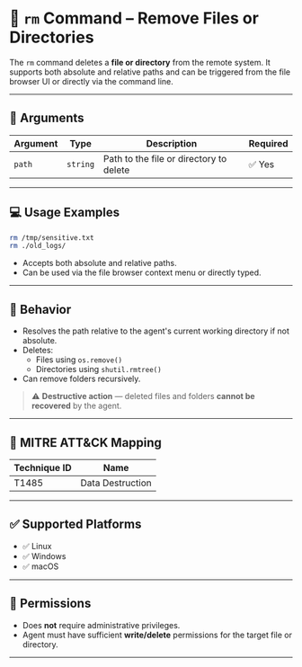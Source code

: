 # 📖 `rm` Command – Remove Files or Directories

The `rm` command deletes a **file or directory** from the remote system. It supports both absolute and relative paths and can be triggered from the file browser UI or directly via the command line.

---

## 🧾 Arguments

| Argument | Type     | Description                            | Required |
|----------|----------|----------------------------------------|----------|
| `path`   | `string` | Path to the file or directory to delete | ✅ Yes   |

---

## 💻 Usage Examples

```bash
rm /tmp/sensitive.txt
rm ./old_logs/
```

- Accepts both absolute and relative paths.
- Can be used via the file browser context menu or directly typed.

---

## 🔁 Behavior

- Resolves the path relative to the agent's current working directory if not absolute.
- Deletes:
  - Files using `os.remove()`
  - Directories using `shutil.rmtree()`
- Can remove folders recursively.

> ⚠️ **Destructive action** — deleted files and folders **cannot be recovered** by the agent.

---

## 🧩 MITRE ATT&CK Mapping

| Technique ID | Name              |
|--------------|-------------------|
| T1485        | Data Destruction  |

---

## ✅ Supported Platforms

- ✅ Linux  
- ✅ Windows  
- ✅ macOS  

---

## 🔐 Permissions

- Does **not** require administrative privileges.  
- Agent must have sufficient **write/delete** permissions for the target file or directory.

---

